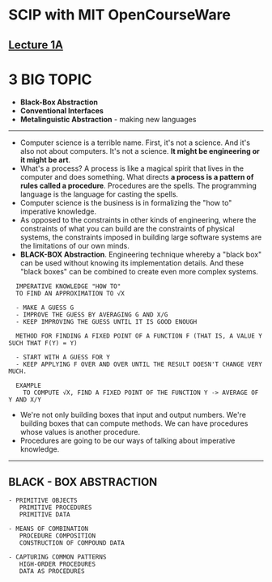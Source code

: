 # SCIP with MIT OpenCourseWare

## [Lecture 1A](https://www.youtube.com/watch?time_continue=2&v=2Op3QLzMgSY)

# 3 BIG TOPIC

- **Black-Box Abstraction**
- **Conventional Interfaces**
- **Metalinguistic Abstraction** - making new languages
<hr>

- Computer science is a terrible name. First, it's not a science. And it's also not about computers. It's not a science. **It might be engineering or it might be art**.
- What's a process? A process is like a magical spirit that lives in the computer and does something. What directs **a process is a pattern of rules called a procedure**. Procedures are the spells. The programming language is the language for casting the spells.
- Computer science is the business is in formalizing the "how to" imperative knowledge.
- As opposed to the constraints in other kinds of engineering, where the constraints of what you can build are the constraints of physical systems, the constraints imposed in building large software systems are the limitations of our own minds.
- **BLACK-BOX Abstraction**. Engineering technique whereby a "black box" can be used without knowing its implementation details. And these "black boxes" can be combined to create even more complex systems.

```
  IMPERATIVE KNOWLEDGE "HOW TO"
  TO FIND AN APPROXIMATION TO √X

  - MAKE A GUESS G
  - IMPROVE THE GUESS BY AVERAGING G AND X/G
  - KEEP IMPROVING THE GUESS UNTIL IT IS GOOD ENOUGH

```

```
  METHOD FOR FINDING A FIXED POINT OF A FUNCTION F (THAT IS, A VALUE Y SUCH THAT F(Y) = Y)

  - START WITH A GUESS FOR Y
  - KEEP APPLYING F OVER AND OVER UNTIL THE RESULT DOESN'T CHANGE VERY MUCH.

  EXAMPLE
    TO COMPUTE √X, FIND A FIXED POINT OF THE FUNCTION Y -> AVERAGE OF Y AND X/Y
```

- We're not only building boxes that input and output numbers. We're building boxes that can compute methods. We can have procedures whose values is another procedure.
- Procedures are going to be our ways of talking about imperative knowledge.

<HR/>

## BLACK - BOX ABSTRACTION

```
- PRIMITIVE OBJECTS
   PRIMITIVE PROCEDURES
   PRIMITIVE DATA

- MEANS OF COMBINATION
   PROCEDURE COMPOSITION
   CONSTRUCTION OF COMPOUND DATA

- CAPTURING COMMON PATTERNS
   HIGH-ORDER PROCEDURES
   DATA AS PROCEDURES
```
